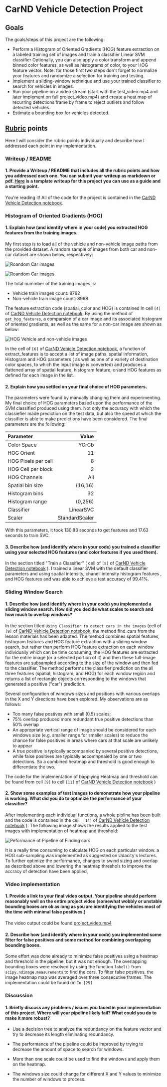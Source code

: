 # CarND Vehicle Detection Project

## Goals

The goals/steps of this project are the following:

- Perform a Histogram of Oriented Gradients (HOG) feature extraction on a labeled training set of images and train a classifier Linear SVM classifier
Optionally, you can also apply a color transform and append binned color features, as well as histograms of color, to your HOG feature vector.
Note: for those first two steps don't forget to normalize your features and randomize a selection for training and testing.
- Implement a sliding-window technique and use your trained classifier to search for vehicles in images.
- Run your pipeline on a video stream (start with the test_video.mp4 and later implement on full project_video.mp4) and create a heat map of recurring detections frame by frame to reject outliers and follow detected vehicles.
- Estimate a bounding box for vehicles detected.

## [Rubric](https://review.udacity.com/#!/rubrics/513/view) points

Here I will consider the rubric points individually and describe how I addressed each point in my implementation.

### Writeup / README

#### 1. Provide a Writeup / README that includes all the rubric points and how you addressed each one. You can submit your writeup as markdown or pdf. [Here](https://github.com/udacity/CarND-Vehicle-Detection/blob/master/writeup_template.md) is a template writeup for this project you can use as a guide and a starting point.

You're reading it!
All of the code for the project is contained in the [CarND Vehicle Detection notebook](Vehicle_detection_BK.ipynb).

### Histogram of Oriented Gradients (HOG)

#### 1. Explain how (and identify where in your code) you extracted HOG features from the training images.

My first step is to load all of the vehicle and non-vehicle image paths from the provided dataset. A random sample of images from both car and non-car dataset are shown below, respectively:

![Roandom Car images](./misc/Car_Visualization.JPG)

![Roandom Car images](./misc/NonCar_Visualization.JPG)

The total nummber of the training images is:

- Vehicle train images count: 8792
- Non-vehicle train image count: 8968

The feature extraction code (spatial, color and HOG) is contained In cell `[4]` of [CarND Vehicle Detection notebook](Vehicle_detection_BK.ipynb). By using the method of ` get_hog_features `, a comparsion of a car image and its associated histogram of oriented gradients, as well as the same for a non-car image are shown as below:

![HOG Vehicle and non-vehicle images](./misc/comparsion_Hog_features.JPG)

In the cell of `[6]` of [CarND Vehicle Detection notebook](Vehicle_detection_BK.ipynb), a function of extract_features  is to accept a list of image paths, spatial information, Histogram and HOG parameters ( as well as one of a variety of destination color spaces, to which the input image is converted) and produces a flattened array of spatial feature, histogram feature, or/and HOG features as defined for each image in the list.

#### 2. Explain how you settled on your final choice of HOG parameters.

The parameters were found by manually changing them and experimenting. My final choice of HOG parameters based upon the performance of the SVM classified produced using them. Not only the accuracy with which the classiefier made prediction on the test data, but also the speed at which the classifier is able to make predictions have been considered. The final parameters are the following:

|Parameter|Value|
|:--------|----:|
|Color Space|YCrCb|
|HOG Orient|11|
|HOG Pixels per cell|8|
|HOG Cell per block|2|
|HOG Channels|All|
|Spatial bin size| (16,16)|
|Histogram bins|32|
|Histogram range|(0,256)|
|Classifier|LinearSVC|
|Scaler|StandardScaler|

With this parameters, it took 130.83 seconds to get features and 17.63 seconds to train SVC.

#### 3.  Describe how (and identify where in your code) you trained a classifier using your selected HOG features (and color features if you used them).

In the section titled "Train a Classifier" ( cell of `[8]` of [CarND Vehicle Detection notebook](Vehicle_detection_BK.ipynb) ). I trained a linear SVM with the default classifier parameters and using spatial intensity, chanell intensity histogram features , and HOG features and was able to achieve a test accuracy of 99.41%.

### Sliding Window Search

#### 1. Describe how (and identify where in your code) you implemented a sliding window search. How did you decide what scales to search and how much to overlap windows?

In the section titled ` Using Classifier to detect cars in the images ` (cell of `[9]` of [CarND Vehicle Detection notebook](Vehicle_detection_BK.ipynb ),  the method find_cars from the lesson materials has been adapted. The method combines spatial features, histogram features and HOG feature extraction with a sliding window search, but rather than perform HOG feature extraction on each window individually which can be time consuming, the HOG features are extracted for the entire image (or a selected portion of it) and then these full-image features are subsampled according to the size of the window and then fed to the classifier. The method performs the classifier prediction on the all three features (spatial, histogram, and HOG) for each window region and returns a list of rectangle objects corresponding to the windows that generated a positive ("car") prediction.

Several configuration of windows sizes and positions with various overlaps in the X and Y directions have been explored. My observations are as follows:
 - Too many false postives with small (0.5) scales;
 -  75% overlap produced more redundant true positive detections than 50% overlap
 - An appropriate vertical range of image should be considered for each windows size (e.g. smaller range for smaller scales) to reduce the chance for false positives in areas where cars at that scale are unlikely to appear
- A true positive is typically accompanied by several positive detections, while false positives are typically accomnpnaied by one or two detections. So a combined heatmap and threshold is good enough to differentiate the two. 
 
 The code for the implementation of bapplying Heatmap and threshold can be found from cell ` [9] ` to cell ` [11] ` of [CarND Vehicle Detection notebook](Vehicle_detection_BK.ipynb) )

#### 2. Show some examples of test images to demonstrate how your pipeline is working. What did you do to optimize the performance of your classifier?

After implementing each individual functions, a whole pipline has been built and the code is contained in the cell ` [14]` of [CarND Vehicle Detection notebook](Vehicle_detection_BK.ipynb) ). The following image shows the results applied to the test images with implementation of heatmap and threshold:

![Peformance of Pipeline of Finding cars](./misc/Find_Car_HeatMap_Threshold.JPG)

It is a really time consuming to calculate HOG on each particular window. a HOG sub-sampling was implemented as suggested on Udacity's lectures. To further optimize the performance, changes to swind sizing and overlap as described above and lowering the heatmap threshols to improve the accracy of detection have been applied, 

### Video implementation

#### 1. Provide a link to your final video output. Your pipeline should perform reasonably well on the entire project video (somewhat wobbly or unstable bounding boxes are ok as long as you are identifying the vehicles most of the time with minimal false positives.)

The video output could be found [project_video.mp4](video_output/project_video.mp4)

#### 2. Describe how (and identify where in your code) you implemented some filter for false positives and some method for combining overlapping bounding boxes.

Some effort was done already to minimize false positives using a heatmap and threshold in the pipeline, but it was not enough. The overlapping bounding boxes were resolved by using the function `label()` from `scipy.ndimage.measurements` to find the cars. To filter false positives, the image heatmap map was averaged over three consecutive frames. The implementation could be found on `In [25]`

### Discussion

#### 1. Briefly discuss any problems / issues you faced in your implementation of this project. Where will your pipeline likely fail? What could you do to make it more robust?

- Use a decision tree to analyze the redundancy on the feature vector and try to decrease its length eliminating redundancy.

- The performance of the pipeline could be improved by trying to decrease the amount of space to search for windows.

- More than one scale could be used to find the windows and apply them on the heatmap.

- The windows size could change for different X and Y values to minimize the number of windows to process.
